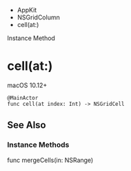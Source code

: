 

- AppKit
- NSGridColumn
-  cell(at:) 

Instance Method

# cell(at:)

macOS 10.12+

``` source
@MainActor
func cell(at index: Int) -> NSGridCell
```

## See Also

### Instance Methods

func mergeCells(in: NSRange)

